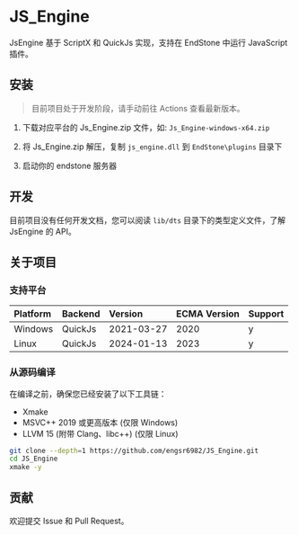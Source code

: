 # JS_Engine

JsEngine 基于 ScriptX 和 QuickJs 实现，支持在 EndStone 中运行 JavaScript 插件。

## 安装

> 目前项目处于开发阶段，请手动前往 Actions 查看最新版本。

1. 下载对应平台的 Js_Engine.zip 文件，如: `Js_Engine-windows-x64.zip`

2. 将 Js_Engine.zip 解压，复制 `js_engine.dll` 到 `EndStone\plugins` 目录下

3. 启动你的 endstone 服务器

## 开发

目前项目没有任何开发文档，您可以阅读 `lib/dts` 目录下的类型定义文件，了解 JsEngine 的 API。

## 关于项目

### 支持平台

| Platform | Backend | Version    | ECMA Version | Support |
| :------- | :------ | :--------- | :----------- | :------ |
| Windows  | QuickJs | 2021-03-27 | 2020         | y       |
| Linux    | QuickJs | 2024-01-13 | 2023         | y       |

### 从源码编译

在编译之前，确保您已经安装了以下工具链：

- Xmake
- MSVC++ 2019 或更高版本 (仅限 Windows)
- LLVM 15 (附带 Clang、libc++) (仅限 Linux)

```bash
git clone --depth=1 https://github.com/engsr6982/JS_Engine.git
cd JS_Engine
xmake -y
```

## 贡献

欢迎提交 Issue 和 Pull Request。
